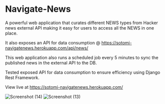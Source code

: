 # Navigate-News
A  powerful web application that curates different NEWS types from Hacker news external API making it easy for users to access all the NEWS in one place.  

It also exposes an API  for data consumption @ https://sotomi-navigatenews.herokuapp.com/api/news/

This web application also runs a scheduled job every  5 minutes to sync the published news in the external API to the DB.

Tested exposed API for data consumption to ensure efficiency using Django Rest Framework.

View live at https://sotomi-navigatenews.herokuapp.com/

![Screenshot (14)](https://user-images.githubusercontent.com/67606934/191004851-f7bc8c5b-d84a-494f-86f9-ae8d58173fb6.png)
![Screenshot (13)](https://user-images.githubusercontent.com/67606934/191005058-5fafeec4-f128-4edd-9e95-8d6850e8d911.png)
